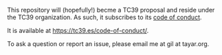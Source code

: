 This repository will (hopefully!) becme a TC39 proposal and reside under the TC39 organization.
As such, it subscribes to its [code of conduct](https://tc39.es/code-of-conduct/).

It is available at https://tc39.es/code-of-conduct/.

To ask a question or report an issue, please email me at gil at tayar.org.

